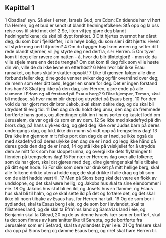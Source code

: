 ## Kapittel 1

1 Obadias' syn. Så sier Herren, Israels Gud, om Edom: En tidende har vi hørt fra Herren, og et bud er sendt ut blandt hedningefolkene: Stå opp og la oss reise oss til strid mot det!
2 Se, liten vil jeg gjøre deg blandt hedningefolkene; du skal bli dypt foraktet.
3 Ditt hjertes overmot har dåret deg, du som bor i fjellkløfter, i din høye bolig, du som sier i ditt hjerte: Hvem vil styrte meg ned til jorden?
4 Om du bygger høyt som ørnen og setter ditt rede blandt stjerner, vil jeg styrte deg ned derfra, sier Herren.
5 Om tyver kom til deg eller røvere om natten - å, hvor du blir tilintetgjort! - mon de da ville stjele mere enn det de trengte? Om det kom til deg folk som ville høste din vin, ville de da ikke levne en etterhøst?
6 Men hvor blir ikke Esau ransaket, og hans skjulte skatter opsøkt!
7 Like til grensen følger alle dine forbundsfeller deg; dine gode venner sviker deg og får overhånd over deg; de menn som eter ditt brød, legger en snare for deg. Det er ingen forstand hos ham!
8 Skal jeg ikke på den dag, sier Herren, gjøre ende på alle vismenn i Edom og all forstand på Esaus berg?
9 Dine kjemper, Teman, skal bli motløse, så hver mann blir drept og utryddet på Esaus berg.
10 For den vold du har gjort mot din bror Jakob, skal skam dekke deg, og du skal bli utryddet til evig tid.
11 Den dag da du holdt deg unna, den dag da fremmede bortførte hans gods, og utlendinger gikk inn i hans porter og kastet lodd om Jerusalem, da var også du som en av dem.
12 Se ikke med skadefryd på din brors dag, på hans ulykkes dag, og gled deg ikke over Judas barn på deres undergangs dag, og lukk ikke din munn så vidt opp på trengselens dag!
13 Dra ikke inn gjennom mitt folks port den dag de er i nød, se ikke også du med skadefryd på deres ulykke den dag de er i nød, og legg ikke hånd på deres gods den dag de er i nød,
14 og stå ikke på veiskjellet for å utrydde dem av mitt folk som har sloppet unna, og overgi ikke dets flyktninger til fienden på trengselens dag!
15 For nær er Herrens dag over alle folkene; som du har gjort, skal det gjøres med deg, dine gjerninger skal falle tilbake på ditt eget hode.
16 For slik som dere har drukket på mitt hellige berg, skal alle folkene drikke uten å holde opp; de skal drikke i fulle drag og bli som om de aldri hadde vært til.
17 Men på Sions berg skal det være en flokk av undslopne, og det skal være hellig; og Jakobs hus skal ta sine eiendommer i eie.
18 Og Jakobs hus skal bli en ild, og Josefs hus en flamme, og Esaus hus skal bli til halm, og de skal sette ild på det og fortære det, og det skal ikke bli noen tilbake av Esaus hus, for Herren har talt.
19 Og de som bor i sydlandet, skal ta Esaus berg i eie, og de som bor i lavlandet, skal ta filistrenes land, og de skal ta Efra'ims land og Samarias land i eie, og Benjamin skal ta Gilead,
20 og de av denne Israels hær som er bortført, skal ta det som finnes av kana'anitter like til Sarepta, og de bortførte fra Jerusalem som er i Sefarad, skal ta sydlandets byer i eie.
21 Og frelsere skal dra opp på Sions berg og dømme Esaus berg, og riket skal høre Herren til.
